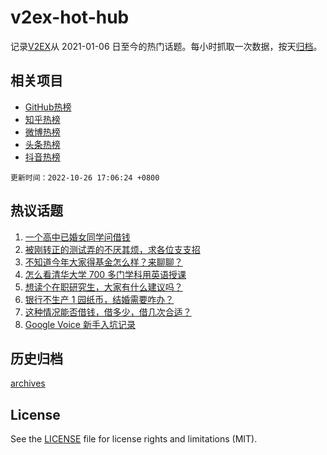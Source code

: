 # v2ex-hot-hub

 记录[V2EX](https://www.v2ex.com/)从 2021-01-06 日至今的热门话题。每小时抓取一次数据，按天[归档](archives)。
 
 ## 相关项目

- [GitHub热榜](https://github.com/lonnyzhang423/github-hot-hub)
- [知乎热榜](https://github.com/lonnyzhang423/zhihu-hot-hub)
- [微博热榜](https://github.com/lonnyzhang423/weibo-hot-hub)
- [头条热榜](https://github.com/lonnyzhang423/toutiao-hot-hub)
- [抖音热榜](https://github.com/lonnyzhang423/douyin-hot-hub)


 `更新时间：2022-10-26 17:06:24 +0800`

## 热议话题

1. [一个高中已婚女同学问借钱](https://www.v2ex.com/t/889894)
1. [被刚转正的测试弄的不厌其烦，求各位支支招](https://www.v2ex.com/t/890025)
1. [不知道今年大家得基金怎么样？来聊聊？](https://www.v2ex.com/t/889796)
1. [怎么看清华大学 700 多门学科用英语授课](https://www.v2ex.com/t/889972)
1. [想读个在职研究生，大家有什么建议吗？](https://www.v2ex.com/t/889883)
1. [银行不生产 1 园纸币，结婚需要咋办？](https://www.v2ex.com/t/889981)
1. [这种情况能否借钱，借多少，借几次合适？](https://www.v2ex.com/t/889908)
1. [Google Voice 新手入坑记录](https://www.v2ex.com/t/889787)

## 历史归档

[archives](archives)

## License

See the [LICENSE](LICENSE) file for license rights and limitations (MIT).
